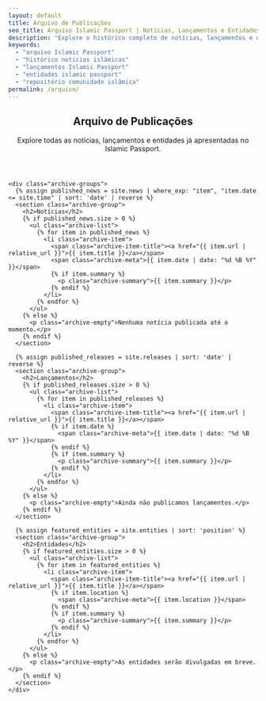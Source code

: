 ```yaml
---
layout: default
title: Arquivo de Publicações
seo_title: Arquivo Islamic Passport | Notícias, Lançamentos e Entidades
description: "Explore o histórico completo de notícias, lançamentos e entidades reconhecidas pelo Islamic Passport."
keywords:
  - "arquivo Islamic Passport"
  - "histórico noticias islâmicas"
  - "lançamentos Islamic Passport"
  - "entidades islamic passport"
  - "repositório comunidade islâmica"
permalink: /arquivo/
---
```


<section class="section archive">
  <div class="container reading">
    <header class="archive-intro">
      <h1>Arquivo de Publicações</h1>
      <p>Explore todas as notícias, lançamentos e entidades já apresentadas no Islamic Passport.</p>
    </header>

    <div class="archive-groups">
      {% assign published_news = site.news | where_exp: "item", "item.date <= site.time" | sort: 'date' | reverse %}
      <section class="archive-group">
        <h2>Notícias</h2>
        {% if published_news.size > 0 %}
          <ul class="archive-list">
            {% for item in published_news %}
              <li class="archive-item">
                <span class="archive-item-title"><a href="{{ item.url | relative_url }}">{{ item.title }}</a></span>
                <span class="archive-meta">{{ item.date | date: "%d %B %Y" }}</span>
                {% if item.summary %}
                  <p class="archive-summary">{{ item.summary }}</p>
                {% endif %}
              </li>
            {% endfor %}
          </ul>
        {% else %}
          <p class="archive-empty">Nenhuma notícia publicada até o momento.</p>
        {% endif %}
      </section>

      {% assign published_releases = site.releases | sort: 'date' | reverse %}
      <section class="archive-group">
        <h2>Lançamentos</h2>
        {% if published_releases.size > 0 %}
          <ul class="archive-list">
            {% for item in published_releases %}
              <li class="archive-item">
                <span class="archive-item-title"><a href="{{ item.url | relative_url }}">{{ item.title }}</a></span>
                {% if item.date %}
                  <span class="archive-meta">{{ item.date | date: "%d %B %Y" }}</span>
                {% endif %}
                {% if item.summary %}
                  <p class="archive-summary">{{ item.summary }}</p>
                {% endif %}
              </li>
            {% endfor %}
          </ul>
        {% else %}
          <p class="archive-empty">Ainda não publicamos lançamentos.</p>
        {% endif %}
      </section>

      {% assign featured_entities = site.entities | sort: 'position' %}
      <section class="archive-group">
        <h2>Entidades</h2>
        {% if featured_entities.size > 0 %}
          <ul class="archive-list">
            {% for item in featured_entities %}
              <li class="archive-item">
                <span class="archive-item-title"><a href="{{ item.url | relative_url }}">{{ item.title }}</a></span>
                {% if item.location %}
                  <span class="archive-meta">{{ item.location }}</span>
                {% endif %}
                {% if item.summary %}
                  <p class="archive-summary">{{ item.summary }}</p>
                {% endif %}
              </li>
            {% endfor %}
          </ul>
        {% else %}
          <p class="archive-empty">As entidades serão divulgadas em breve.</p>
        {% endif %}
      </section>
    </div>
  </div>
</section>
